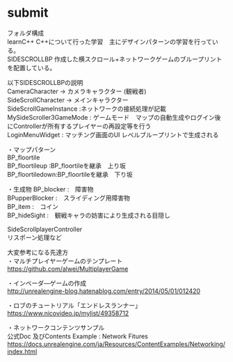 # submit
フォルダ構成  
learnC++ C++について行った学習　主にデザインパターンの学習を行っている。  
SIDESCROLLBP 作成した横スクロール+ネットワークゲームのブループリントを配置している。  

以下SIDESCROLLBPの説明  
CameraCharacter -> カメラキャラクター (観戦者)  
SideScrollCharacter -> メインキャラクター  
SideScrollGameInstance :ネットワークの接続処理が記載  
MySideScroller3GameMode : ゲームモード　マップの自動生成やログイン後にControllerが所有するプレイヤーの再設定等を行う  
LoginMenuWidget : マッチング画面のUI レベルブループリントで生成される  

・マップパターン  
BP_floortile  
BP_floortileup	:BP_floortileを継承　上り坂  
BP_floortiledown:BP_floortileを継承　下り坂  

・生成物
BP_blocker	:　障害物  
BPupperBlocker  :　スライディング用障害物  
BP_item		:　コイン  
BP_hideSight	:　観戦キャラの妨害により生成される目隠し  

SideScrollplayerController  
リスポーン処理など  

大変参考になる先達方  
・マルチプレイヤーゲームのテンプレート  
https://github.com/alwei/MultiplayerGame  

・インベーダ―ゲームの作成  
http://unrealengine-blog.hatenablog.com/entry/2014/05/01/012420  

・ロブのチュートリアル「エンドレスランナー」  
https://www.nicovideo.jp/mylist/49358712  

・ネットワークコンテンツサンプル  
公式Doc 及びContents Example : Network Fitures  
https://docs.unrealengine.com/ja/Resources/ContentExamples/Networking/index.html  
